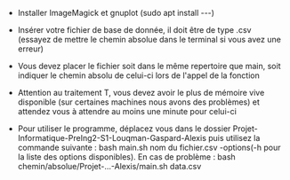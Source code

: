 - Installer ImageMagick et gnuplot (sudo apt install ---)

- Insérer votre fichier de base de donnée, il doit être de type .csv (essayez de mettre le chemin absolue dans le terminal si vous avez une erreur)

- Vous devez placer le fichier soit dans le même repertoire que main, soit indiquer le chemin absolu de celui-ci lors de l'appel de la fonction

- Attention au traitement T, vous devez avoir le plus de mémoire vive disponible (sur certaines machines nous avons des problèmes) et attendez vous à attendre au moins une minute pour celui-ci

- Pour utiliser le programme, déplacez vous dans le dossier Projet-Informatique-PreIng2-S1-Louqman-Gaspard-Alexis puis utilisez la commande suivante : bash main.sh nom du fichier.csv -options(-h pour la liste des options disponibles). En cas de problème :
bash chemin/absolue/Projet-...-Alexis/main.sh data.csv
